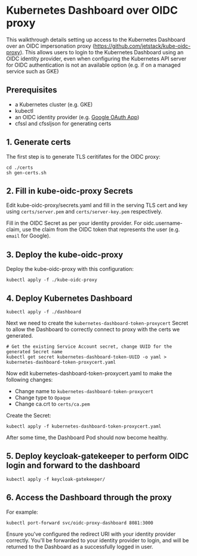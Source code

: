 # Kubernetes Dashboard over OIDC proxy

This walkthrough details setting up access to the Kubernetes Dashboard over an
OIDC impersonation proxy (https://github.com/jetstack/kube-oidc-proxy). This
allows users to login to the Kubernetes Dashboard using an OIDC identity
provider, even when configuring the Kubernetes API server for OIDC
authentication is not an available option (e.g. if on a managed service such as
GKE)

## Prerequisites

- a Kubernetes cluster (e.g. GKE)
- kubectl
- an OIDC identity provider (e.g. [Google OAuth App](https://console.cloud.google.com/apis/credentials))
- cfssl and cfssljson for generating certs

## 1. Generate certs

The first step is to generate TLS ceritifates for the OIDC proxy:

```
cd ./certs
sh gen-certs.sh
```

## 2. Fill in kube-oidc-proxy Secrets

Edit kube-oidc-proxy/secrets.yaml and fill in the serving TLS cert and key using
`certs/server.pem` and `certs/server-key.pem` respectively.

Fill in the OIDC Secret as per your identity provider. For oidc.username-claim,
use the claim from the OIDC token that represents the user (e.g. `email` for
Google).

## 3. Deploy the kube-oidc-proxy

Deploy the kube-oidc-proxy with this configuration:

```
kubectl apply -f ./kube-oidc-proxy
```

## 4. Deploy Kubernetes Dashboard

```
kubectl apply -f ./dashboard
```

Next we need to create the `kubernetes-dashboard-token-proxycert` Secret to
allow the Dashboard to correctly connect to proxy with the certs we generated.

```
# Get the existing Service Account secret, change UUID for the generated Secret name
kubectl get secret kubernetes-dashboard-token-UUID -o yaml > kubernetes-dashboard-token-proxycert.yaml
```

Now edit kubernetes-dashboard-token-proxycert.yaml to make the following changes:
- Change name to `kubernetes-dashboard-token-proxycert`
- Change type to `Opaque`
- Change ca.crt to `certs/ca.pem`

Create the Secret:

```
kubectl apply -f kubernetes-dashboard-token-proxycert.yaml
```

After some time, the Dashboard Pod should now become healthy.

## 5. Deploy keycloak-gatekeeper to perform OIDC login and forward to the dashboard

```
kubectl apply -f keycloak-gatekeeper/
```

## 6. Access the Dashboard through the proxy

For example:

```
kubectl port-forward svc/oidc-proxy-dashboard 8081:3000
```

Ensure you've configured the redirect URI with your identity provider correctly.
You'll be forwarded to your identity provider to login, and will be returned to
the Dashboard as a successfully logged in user.
